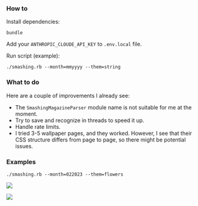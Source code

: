 
### How to

Install dependencies:
```
bundle
```

Add your `ANTHROPIC_CLOUDE_API_KEY` to `.env.local` file.

Run script (example):
```
./smashing.rb --month=mmyyyy --them=string
```

### What to do

Here are a couple of improvements I already see:

- The `SmashingMagazineParser` module name is not suitable for me at the moment.
- Try to save and recognize in threads to speed it up.
- Handle rate limits.
- I tried 3-5 wallpaper pages, and they worked. However, I see that their CSS structure differs from page to page, so there might be potential issues.

### Examples
```
./smashing.rb --month=022023 --them=flowers
```

![](https://github.com/user-attachments/assets/6475d6e6-6c0a-492d-a9b6-4ee9b9e52b80)

![](https://github.com/user-attachments/assets/203d15e5-6db0-4a94-8b69-14a25e0f7f72)
